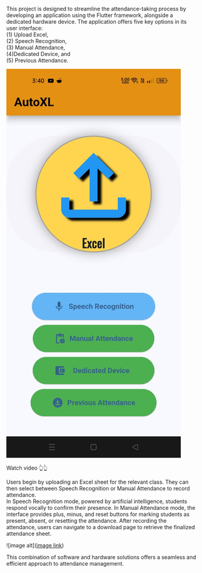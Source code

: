 This project is designed to streamline the attendance-taking process by developing an application using the Flutter framework, alongside a dedicated hardware device. The application offers five key options in its user interface:  
(1) Upload Excel,  
(2) Speech Recognition,   
(3) Manual Attendance,   
(4)Dedicated Device, and   
(5) Previous Attendance.   

[![Watch the video](https://github.com/EndrapuKranthiRaj/Flutter-based-Attendance-application-with-dedicated-Hardware-integrated-with-Firebase-/blob/1c6d8dab192d068fce127fea8f6685e9182e5886/thumbnail.jpg)](https://github.com/EndrapuKranthiRaj/Flutter-based-Attendance-application-with-dedicated-Hardware-integrated-with-Firebase-/blob/1c6d8dab192d068fce127fea8f6685e9182e5886/Attendance_App_Video.mp4)

Watch video 👆👆  

Users begin by uploading an Excel sheet for the relevant class. They can then select between Speech Recognition or Manual Attendance to record attendance.  
In Speech Recognition mode, powered by artificial intelligence, students respond vocally to confirm their presence. In Manual Attendance mode, the interface provides plus, minus, and reset buttons for marking students as present, absent, or resetting the attendance. After recording the attendance, users can navigate to a download page to retrieve the finalized attendance sheet.  

![image alt]([image link](https://github.com/EndrapuKranthiRaj/Flutter-based-Attendance-application-with-dedicated-Hardware-integrated-with-Firebase-/blob/5501fe20d627e564be34f066fa2c310b78a94cc8/IOT_dedicated_device.jpg))

This combination of software and hardware solutions offers a seamless and efficient approach to attendance management.  

